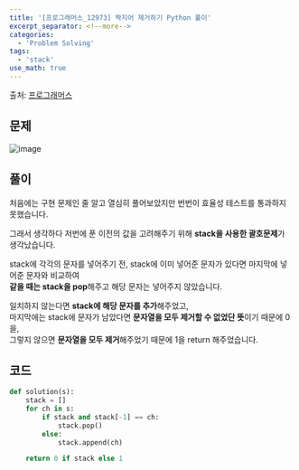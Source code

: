 ```yaml
---
title: '[프로그래머스_12973] 짝지어 제거하기 Python 풀이'
excerpt_separator: <!--more-->
categories:
  - 'Problem Solving'
tags:
  - 'stack'
use_math: true
---
```


출처: [프로그래머스](https://programmers.co.kr/learn/courses/30/lessons/12973)

## 문제

![image](https://user-images.githubusercontent.com/59808674/166237413-ef477a65-d241-4e0b-ad20-6f99698faf23.png)

## 풀이

처음에는 구현 문제인 줄 알고 열심히 풀어보았지만 번번이 효율성 테스트를 통과하지 못했습니다.

그래서 생각하다 저번에 푼 이전의 값을 고려해주기 위해 **stack을 사용한 괄호문제**가 생각났습니다.

stack에 각각의 문자를 넣어주기 전, stack에 이미 넣어준 문자가 있다면 마지막에 넣어준 문자와 비교하여  
**같을 때는 stack을 pop**해주고 해당 문자는 넣어주지 않았습니다.

일치하지 않는다면 **stack에 해당 문자를 추가**해주었고,  
마지막에는 stack에 문자가 남았다면 **문자열을 모두 제거할 수 없었단 뜻**이기 때문에 0을,  
그렇지 않으면 **문자열을 모두 제거**해주었기 때문에 1을 return 해주었습니다.

## 코드

```python
def solution(s):
    stack = []
    for ch in s:
        if stack and stack[-1] == ch:
            stack.pop()
        else:
            stack.append(ch)

    return 0 if stack else 1
```
